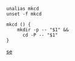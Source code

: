 ```
unalias mkcd
unset -f mkcd

mkcd () {
    mkdir -p -- "$1" &&
      cd -P -- "$1"
}
```

[se](https://unix.stackexchange.com/a/125386/)
